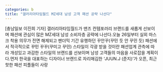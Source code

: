 ```yaml
---
categories: b
title: "갤러리아타임월드 MZ세대 남성 고객 패션 공략 나선다"
---
```

[충남일보 이진희 기자] 갤러리아타임월드가 맨즈 컨템포러리 브랜드를 새롭게 선보이며 패션에 관심이 많은 MZ세대 남성 소비자층 공략에 나선다.오늘 26일부터 실외 마스크 착용 의무가 전면 해제되고 팬더믹 기간 유행하던 꾸안꾸(꾸민 듯 안 꾸민 듯) 패션에서 적극적으로 꾸민 꾸꾸(꾸미고 꾸민) 스타일이 각광 받을 것이란 패션업계 관측에 따라 개성있고 과감한 스타일의 브랜드를 선보이며 남성 고객들의 마음을 사로잡을 계획이다.먼저 한국을 대표하는 디자이너 브랜드로 자리매김한 ‘JUUN.J (준지)’가 오픈, 최근 핫한 패션 피플들이 사랑